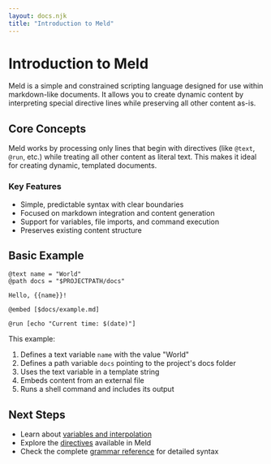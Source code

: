 ```yaml
---
layout: docs.njk
title: "Introduction to Meld"
---
```


# Introduction to Meld

Meld is a simple and constrained scripting language designed for use within markdown-like documents. It allows you to create dynamic content by interpreting special directive lines while preserving all other content as-is.

## Core Concepts

Meld works by processing only lines that begin with directives (like `@text`, `@run`, etc.) while treating all other content as literal text. This makes it ideal for creating dynamic, templated documents.

### Key Features

- Simple, predictable syntax with clear boundaries
- Focused on markdown integration and content generation
- Support for variables, file imports, and command execution
- Preserves existing content structure

## Basic Example

```meld
@text name = "World"
@path docs = "$PROJECTPATH/docs"

Hello, {{name}}!

@embed [$docs/example.md]

@run [echo "Current time: $(date)"]
```

This example:
1. Defines a text variable `name` with the value "World"
2. Defines a path variable `docs` pointing to the project's docs folder
3. Uses the text variable in a template string
4. Embeds content from an external file
5. Runs a shell command and includes its output

## Next Steps

- Learn about [variables and interpolation](./variables.md)
- Explore the [directives](./directives/README.md) available in Meld
- Check the complete [grammar reference](./grammar-reference.md) for detailed syntax